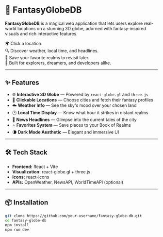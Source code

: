 # 🧭 FantasyGlobeDB

**FantasyGlobeDB** is a magical web application that lets users explore real-world locations on a stunning 3D globe, adorned with fantasy-inspired visuals and rich interactive features.

🌍 Click a location.  
🔍 Discover weather, local time, and headlines.  
📌 Save your favorite realms to revisit later.  
🧙 Built for explorers, dreamers, and developers alike.

---

## ✨ Features

- 🌐 **Interactive 3D Globe** — Powered by `react-globe.gl` and `three.js`
- 🧭 **Clickable Locations** — Choose cities and fetch their fantasy profiles
- ☁️ **Weather Info** — See the sky's mood over your chosen land
- 🕒 **Local Time Display** — Know what hour it strikes in distant realms
- 📰 **News Headlines** — Glimpse into the current tales of the city
- ⭐ **Favorites System** — Save places to your Book of Realms
- 🌘 **Dark Mode Aesthetic** — Elegant and immersive UI

---

## 🛠️ Tech Stack

- **Frontend:** React + Vite
- **Visualization:** react-globe.gl + three.js
- **Icons:** react-icons
- **APIs:** OpenWeather, NewsAPI, WorldTimeAPI (optional)

---

## 📦 Installation

```bash
git clone https://github.com/your-username/fantasy-globe-db.git
cd fantasy-globe-db
npm install
npm run dev
